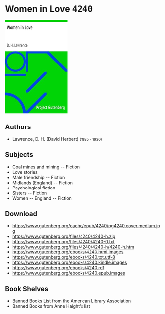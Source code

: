 # Women in Love <kbd>4240</kbd>

![](./cover.medium.jpg "")

## Authors


 - Lawrence, D. H. (David Herbert) <small>(1885 - 1930)</small>

## Subjects


 - Coal mines and mining -- Fiction
 - Love stories
 - Male friendship -- Fiction
 - Midlands (England) -- Fiction
 - Psychological fiction
 - Sisters -- Fiction
 - Women -- England -- Fiction

## Download


 - https://www.gutenberg.org/cache/epub/4240/pg4240.cover.medium.jpg
 - https://www.gutenberg.org/files/4240/4240-h.zip
 - https://www.gutenberg.org/files/4240/4240-0.txt
 - https://www.gutenberg.org/files/4240/4240-h/4240-h.htm
 - https://www.gutenberg.org/ebooks/4240.html.images
 - https://www.gutenberg.org/ebooks/4240.txt.utf-8
 - https://www.gutenberg.org/ebooks/4240.kindle.images
 - https://www.gutenberg.org/ebooks/4240.rdf
 - https://www.gutenberg.org/ebooks/4240.epub.images

## Book Shelves


 - Banned Books List from the American Library Association
 - Banned Books from Anne Haight's list
